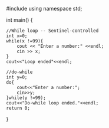 #include<iostream>
using namespace std;

int main()
{
    
    //While loop -- Sentinel-controlled
    int x=0;
    while(x !=99){
        cout << "Enter a number:" <<endl;
        cin >> x;
    }
    cout<<"Loop ended"<<endl;
    
    //do-while
    int y=0;
    do{
        cout<<"Enter a number:";
        cin>>y;
    }while(y !=99);
    cout<<"Do-while loop ended."<<endl;
    return 0;
}
